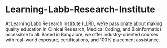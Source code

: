# Learning-Labb-Research-Institute
At Learning Labb Research Institute (LLRI), we’re passionate about making quality education in Clinical Research, Medical Coding, and Bioinformatics accessible to all. Based in Bangalore, we offer industry-oriented courses with real-world exposure, certifications, and 100% placement assistance.
